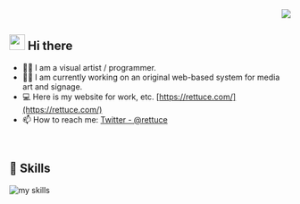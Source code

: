 <!--
## Hi there 👋

**rettuce/rettuce** is a ✨ _special_ ✨ repository because its `README.md` (this file) appears on your GitHub profile.

Here are some ideas to get you started:

- 🔭 I’m currently working on ...
- 🌱 I’m currently learning ...
- 👯 I’m looking to collaborate on ...
- 🤔 I’m looking for help with ...
- 💬 Ask me about ...
- 📫 How to reach me: ...
- 😄 Pronouns: ...
- ⚡ Fun fact: ...
-->

<!-- 1. GitHub usernameを変更 -->
<div align="right">
  <img src="https://komarev.com/ghpvc/?username=rettuce" />
</div>


<!-- 2. プロフィールや連絡先を変更 -->
## <img src="https://media.giphy.com/media/hvRJCLFzcasrR4ia7z/giphy.gif" width="28"> Hi there

- 🧑‍💻 I am a visual artist / programmer.
- 🧑‍💻 I am currently working on an original web-based system for media art and signage.
- 💻 Here is my website for work, etc. [https://rettuce.com/](https://rettuce.com/)
- 📫 How to reach me: [Twitter - @rettuce](https://twitter.com/rettuce)
<br>


<!-- 3. 好きな技術スタックに変更 -->
<!-- ライトモート：theme=light, ダークモート：theme=dark -->
<!-- アイコンの選択肢一覧：https://arc.net/l/quote/zizyykfh -->
## 🌱 Skills
<img alt="my skills" src="https://skillicons.dev/icons?theme=dark&perline=13&i=cpp,vue,nuxtjs,threejs,pinia,rust,tauri,electron,vite,nodejs,p5js,raspberrypi,tailwind,sass,ts,js,html,css,github,gitlab,vscode,figma,blender,arduino,apple" />
<br>




